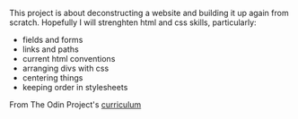 This project is about deconstructing a website and building it up again from scratch.
Hopefully I will strenghten html and css skills, particularly:
- fields and forms
- links and paths
- current html <head> conventions
- arranging divs with css
- centering things
- keeping order in stylesheets

From The Odin Project's [curriculum](http://www.theodinproject.com/courses/web-development-101/lessons/html-css)